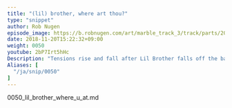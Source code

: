```yaml
---
title: "(lil) brother, where art thou?"
type: "snippet"
author: Rob Nugen
episode_image: https://b.robnugen.com/art/marble_track_3/track/parts/2018_sep_22_demo_outer_spiral.jpg
date: 2018-11-20T15:22:32+09:00
weight: 0050
youtube: 2bP7Irt5hHc
Description: "Tensions rise and fall after Lil Brother falls off the back of the stage"
Aliases: [
  "/ja/snip/0050"
]
---
```


0050_lil_brother_where_u_at.md
